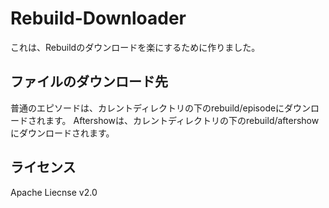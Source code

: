 # Rebuild-Downloader
これは、Rebuildのダウンロードを楽にするために作りました。

## ファイルのダウンロード先
普通のエピソードは、カレントディレクトリの下のrebuild/episodeにダウンロードされます。
Aftershowは、カレントディレクトリの下のrebuild/aftershowにダウンロードされます。

## ライセンス
Apache Liecnse v2.0
